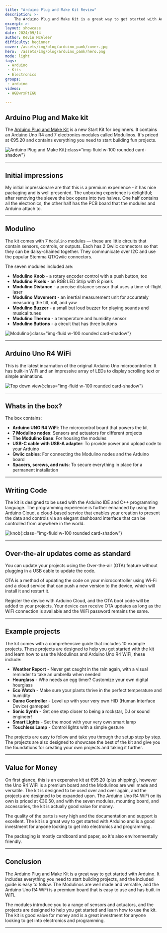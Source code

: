 ```yaml
---
title: "Arduino Plug and Make Kit Review"
description: >-
    The Arduino Plug and Make Kit is a great way to get started with Arduino. It includes everything you need to start building projects, and the included guide is easy to follow.
excerpt: >-
layout: showcase
date: 2024/09/14
author: Kevin McAleer
difficulty: beginner
cover: /assets/img/blog/arduino_pamk/cover.jpg
hero:  /assets/img/blog/arduino_pamk/hero.png
mode: light
tags: 
 - Arduino
 - Kits
 - Electronics
groups:
 - arduino
videos:
 - WGBwrxPtEGU

---
```


## Arduino Plug and Make kit

The [Arduino Plug and Make Kit](https://store.arduino.cc/products/plug-and-make-kit) is a new Start Kit for beginners. It contains an Arduino Uno R4 and 7 electronics modules called Modulinos. It's priced at €95.20 and contains everything you need to start building fun projects.

![Arduino Plug and Make Kit](/assets/img/blog/arduino_pamk/mounting.jpg){:class="img-fluid w-100 rounded card-shadow"}

---

## Initial impressions

My initial impressionare are that this is a premium experience - it has nice packaging and is well presented. The unboxing experience is delightful; after removing the sleeve the box opens into two halves. One half contains all the electronics, the other half has the PCB board that the modules and Arduino attach to.

---

## Modulino

The kit comes with 7 `Modulino` modules — these are little circuits that contain sensors, controls, or outputs. Each has 2 Qwiic connectors so that they can be daisy-chained together. They communicate over I2C and use the popular Stemma QT/Qwiic connectors.

The seven modules included are:

- **Modulino Knob** - a rotary encoder control with a push button, too
- **Modulino Pixels** - an RGB LED Strip with 8 pixels
- **Modulino Distance** - a precise distance sensor that uses a time-of-flight laser
- **Modulino Movement** - an inertial measurement unit for accurately measuring the tilt, roll, and yaw
- **Modulino Buzzer** - a small but loud buzzer for playing sounds and musical tunes
- **Modulino Thermo** - a temperature and humidity sensor
- **Modulino Buttons** - a circuit that has three buttons

![Modulino](/assets/img/blog/arduino_pamk/modulino.jpg){:class="img-fluid w-100 rounded card-shadow"}

---

## Arduino Uno R4 WiFi

This is the latest incarnation of the original Arduino Uno microcontroller. It has built-in WiFi and an impressive array of LEDs to display scrolling text or simple animations.

![Top down view](/assets/img/blog/arduino_pamk/topdown.jpg){:class="img-fluid w-100 rounded card-shadow"}

---

## Whats in the box?

The box contains:

- **Arduino UNO R4 WiFi**: The microcontrol board that powers the kit
- **7 Modulino nodes**: Sensors and actuators for different projects
- **The Modulino Base**: For housing the modules
- **USB-C cable with USB-A adapter**: To provide power and upload code to your Arduino
- **Qwiic cables**: For connecting the  Modulino nodes and the Arduino board
- **Spacers, screws, and nuts**: To secure everything in place for a permanent installation

---

## Writing Code

The kit is designed to be used with the Arduino IDE and C++ programming language. The programming experience is further enhanced by using the Arduino Cloud, a cloud-based service that enables your creation to present the data and controls via an elegant dashboard interface that can be controlled from anywhere in the world.

![knob](/assets/img/blog/arduino_pamk/knob.jpg){:class="img-fluid w-100 rounded card-shadow"}

---

## Over-the-air updates come as standard

You can update your projects using the Over-the-air (OTA) feature without plugging in a USB cable to update the code.

OTA is a method of updating the code on your microcontroller using Wi-Fi and a cloud service that can push a new version to the device, which will install it and restart it.

Register the device with Arduino Cloud, and the OTA boot code will be added to your projects. Your device can receive OTA updates as long as the WiFi connection is available and the WiFi password remains the same.

---

## Example projects

The kit comes with a comprehensive guide that includes 10 example projects. These projects are designed to help you get started with the kit and learn how to use the Modulinos and Arduino Uno R4 WiFi, these include:

- **Weather Report** - Never get caught in the rain again, with a visual reminder to take an umbrella when needed
- **Hourglass** -  Who needs an egg timer? Customize your own digital hourglass
- **Eco Watch** - Make sure your plants thrive in the perfect temperature and humidity
- **Game Controller** -  Level up with your very own HID (Human Interface Device) gamepad
- **Sonic Synth** - Get one step closer to being a rockstar, DJ or sound engineer!
- **Smart Lights** - Set the mood with your very own smart lamp
- **Touchless Lamp** - Control lights with a simple gesture

The projects are easy to follow and take you through the setup step by step. The projects are also designed to showcase the best of the kit and give you the foundations for creating your own projects and taking it further.

---

## Value for Money

On first glance, this is an expensive kit at €95.20 (plus shipping), however the Uno R4 WiFi is a premium board and the Modulinos are well made and versatile. The kit is designed to be used over and over again, and the projects are designed to be expanded upon. The Arduino Uno R4 WiFi on its own is priced at €30.50, and with the seven modules, mounting board, and accessories, the kit is actually good value for money.

The quality of the parts is very high and the documentation and support is excellent. The kit is a great way to get started with Arduino and is a good investment for anyone looking to get into electronics and programming.

The packaging is mostly cardboard and paper, so it's also environmentally friendly.

---

## Conclusion

The Arduino Plug and Make Kit is a great way to get started with Arduino. It includes everything you need to start building projects, and the included guide is easy to follow. The Modulinos are well made and versatile, and the Arduino Uno R4 WiFi is a premium board that is easy to use and has built-in WiFi.

The modules introduce you to a range of sensors and actuators, and the projects are designed to help you get started and learn how to use the kit. The kit is good value for money and is a great investment for anyone looking to get into electronics and programming.

---
